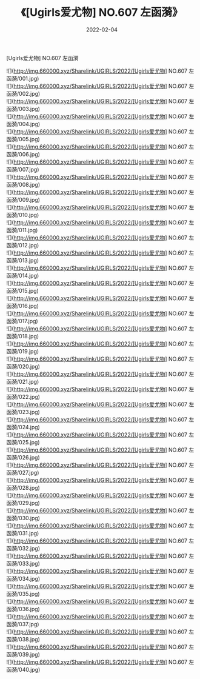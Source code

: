 ﻿---
layout: post
title:  《[Ugirls爱尤物] NO.607 左函漪》
date:   2022-02-04
img: http://img.660000.xyz/Sharelink/UGIRLS/2022/[Ugirls爱尤物] NO.607 左函漪/000.jpg
categories: [美女, 清纯, 唯美]
---

[Ugirls爱尤物] NO.607 左函漪

 ![](http://img.660000.xyz/Sharelink/UGIRLS/2022/[Ugirls爱尤物] NO.607 左函漪/001.jpg) <br>![](http://img.660000.xyz/Sharelink/UGIRLS/2022/[Ugirls爱尤物] NO.607 左函漪/002.jpg) <br>![](http://img.660000.xyz/Sharelink/UGIRLS/2022/[Ugirls爱尤物] NO.607 左函漪/003.jpg) <br>![](http://img.660000.xyz/Sharelink/UGIRLS/2022/[Ugirls爱尤物] NO.607 左函漪/004.jpg) <br>![](http://img.660000.xyz/Sharelink/UGIRLS/2022/[Ugirls爱尤物] NO.607 左函漪/005.jpg) <br>![](http://img.660000.xyz/Sharelink/UGIRLS/2022/[Ugirls爱尤物] NO.607 左函漪/006.jpg) <br>![](http://img.660000.xyz/Sharelink/UGIRLS/2022/[Ugirls爱尤物] NO.607 左函漪/007.jpg) <br>![](http://img.660000.xyz/Sharelink/UGIRLS/2022/[Ugirls爱尤物] NO.607 左函漪/008.jpg) <br>![](http://img.660000.xyz/Sharelink/UGIRLS/2022/[Ugirls爱尤物] NO.607 左函漪/009.jpg) <br>![](http://img.660000.xyz/Sharelink/UGIRLS/2022/[Ugirls爱尤物] NO.607 左函漪/010.jpg) <br>![](http://img.660000.xyz/Sharelink/UGIRLS/2022/[Ugirls爱尤物] NO.607 左函漪/011.jpg) <br>![](http://img.660000.xyz/Sharelink/UGIRLS/2022/[Ugirls爱尤物] NO.607 左函漪/012.jpg) <br>![](http://img.660000.xyz/Sharelink/UGIRLS/2022/[Ugirls爱尤物] NO.607 左函漪/013.jpg) <br>![](http://img.660000.xyz/Sharelink/UGIRLS/2022/[Ugirls爱尤物] NO.607 左函漪/014.jpg) <br>![](http://img.660000.xyz/Sharelink/UGIRLS/2022/[Ugirls爱尤物] NO.607 左函漪/015.jpg) <br>![](http://img.660000.xyz/Sharelink/UGIRLS/2022/[Ugirls爱尤物] NO.607 左函漪/016.jpg) <br>![](http://img.660000.xyz/Sharelink/UGIRLS/2022/[Ugirls爱尤物] NO.607 左函漪/017.jpg) <br>![](http://img.660000.xyz/Sharelink/UGIRLS/2022/[Ugirls爱尤物] NO.607 左函漪/018.jpg) <br>![](http://img.660000.xyz/Sharelink/UGIRLS/2022/[Ugirls爱尤物] NO.607 左函漪/019.jpg) <br>![](http://img.660000.xyz/Sharelink/UGIRLS/2022/[Ugirls爱尤物] NO.607 左函漪/020.jpg) <br>![](http://img.660000.xyz/Sharelink/UGIRLS/2022/[Ugirls爱尤物] NO.607 左函漪/021.jpg) <br>![](http://img.660000.xyz/Sharelink/UGIRLS/2022/[Ugirls爱尤物] NO.607 左函漪/022.jpg) <br>![](http://img.660000.xyz/Sharelink/UGIRLS/2022/[Ugirls爱尤物] NO.607 左函漪/023.jpg) <br>![](http://img.660000.xyz/Sharelink/UGIRLS/2022/[Ugirls爱尤物] NO.607 左函漪/024.jpg) <br>![](http://img.660000.xyz/Sharelink/UGIRLS/2022/[Ugirls爱尤物] NO.607 左函漪/025.jpg) <br>![](http://img.660000.xyz/Sharelink/UGIRLS/2022/[Ugirls爱尤物] NO.607 左函漪/026.jpg) <br>![](http://img.660000.xyz/Sharelink/UGIRLS/2022/[Ugirls爱尤物] NO.607 左函漪/027.jpg) <br>![](http://img.660000.xyz/Sharelink/UGIRLS/2022/[Ugirls爱尤物] NO.607 左函漪/028.jpg) <br>![](http://img.660000.xyz/Sharelink/UGIRLS/2022/[Ugirls爱尤物] NO.607 左函漪/029.jpg) <br>![](http://img.660000.xyz/Sharelink/UGIRLS/2022/[Ugirls爱尤物] NO.607 左函漪/030.jpg) <br>![](http://img.660000.xyz/Sharelink/UGIRLS/2022/[Ugirls爱尤物] NO.607 左函漪/031.jpg) <br>![](http://img.660000.xyz/Sharelink/UGIRLS/2022/[Ugirls爱尤物] NO.607 左函漪/032.jpg) <br>![](http://img.660000.xyz/Sharelink/UGIRLS/2022/[Ugirls爱尤物] NO.607 左函漪/033.jpg) <br>![](http://img.660000.xyz/Sharelink/UGIRLS/2022/[Ugirls爱尤物] NO.607 左函漪/034.jpg) <br>![](http://img.660000.xyz/Sharelink/UGIRLS/2022/[Ugirls爱尤物] NO.607 左函漪/035.jpg) <br>![](http://img.660000.xyz/Sharelink/UGIRLS/2022/[Ugirls爱尤物] NO.607 左函漪/036.jpg) <br>![](http://img.660000.xyz/Sharelink/UGIRLS/2022/[Ugirls爱尤物] NO.607 左函漪/037.jpg) <br>![](http://img.660000.xyz/Sharelink/UGIRLS/2022/[Ugirls爱尤物] NO.607 左函漪/038.jpg) <br>![](http://img.660000.xyz/Sharelink/UGIRLS/2022/[Ugirls爱尤物] NO.607 左函漪/039.jpg) <br>![](http://img.660000.xyz/Sharelink/UGIRLS/2022/[Ugirls爱尤物] NO.607 左函漪/040.jpg) <br>